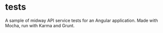 tests
=====

A sample of midway API service tests for an Angular application. Made with Mocha, run with Karma and Grunt.

